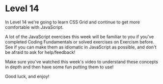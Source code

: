 # Level 14

In Level 14 we're going to learn CSS Grid and continue to get more comfortable with JavaScript.

A lot of the JavaScript exercises this week will be familiar to you if you've completed Coding Fundamentals or solved exercises on Exercism before. See if you can make them as idiomatic in JavaScript as possible, and don't be afraid to ask for help/feedback!

Make sure you've watched this week's video to understand these concepts in depth and then have some fun putting them to use!

Good luck, and enjoy!
